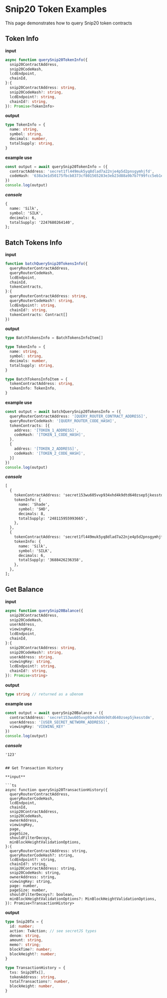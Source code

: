 # Snip20 Token Examples

This page demonstrates how to query Snip20 token contracts


## Token Info

**input**

```ts
async function querySnip20TokenInfo({
  snip20ContractAddress,
  snip20CodeHash,
  lcdEndpoint,
  chainId,
}:{
  snip20ContractAddress: string,
  snip20CodeHash?: string,
  lcdEndpoint?: string,
  chainId?: string,
}): Promise<TokenInfo> 
```

**output**

```ts
type TokenInfo = {
  name: string,
  symbol: string,
  decimals: number,
  totalSupply: string,
}

```

**example use**

```ts
const output = await querySnip20TokenInfo = ({
  contractAddress: 'secret1fl449muk5yq8dlad7a22nje4p5d2pnsgymhjfd',
  codeHash: '638a3e1d50175fbcb8373cf801565283e3eb23d88a9b7b7f99fcc5eb1e6b561e' 
})
console.log(output) 
```
***console***
```md
{
  name: 'Silk',
  symbol: 'SILK',
  decimals: 6,
  totalSupply: '2247680264140',
};

```

## Batch Tokens Info

**input**

```ts
function batchQuerySnip20TokensInfo({
  queryRouterContractAddress,
  queryRouterCodeHash,
  lcdEndpoint,
  chainId,
  tokenContracts,
}:{
  queryRouterContractAddress: string,
  queryRouterCodeHash?: string,
  lcdEndpoint?: string,
  chainId?: string,
  tokenContracts: Contract[]
})
```

**output**

```ts
type BatchTokensInfo = BatchTokensInfoItem[]

type TokenInfo = {
  name: string,
  symbol: string,
  decimals: number,
  totalSupply: string,
}

type BatchTokensInfoItem = {
  tokenContractAddress: string,
  tokenInfo: TokenInfo,
}
```

**example use**

```ts
const output = await batchQuerySnip20TokensInfo = ({
  queryRouterContractAddress: '[QUERY_ROUTER_CONTRACT_ADDRESS]',
  queryRouterCodeHash: '[QUERY_ROUTER_CODE_HASH]',
  tokenContracts: [{
    address: '[TOKEN_1_ADDRESS]',
    codeHash: '[TOKEN_1_CODE_HASH]',
  },
  {
    address: '[TOKEN_2_ADDRESS]',
    codeHash: '[TOKEN_2_CODE_HASH]',
  }]
})
console.log(output)
```
***console***
```md
[
  {
    tokenContractAddress: 'secret153wu605vvp934xhd4k9dtd640zsep5jkesstdm',
    tokenInfo: {
      name: 'Shade',
      symbol: 'SHD',
      decimals: 8,
      totalSupply: '248115955993665',
    },
  },
  {
    tokenContractAddress: 'secret1fl449muk5yq8dlad7a22nje4p5d2pnsgymhjfd',
    tokenInfo: {
      name: 'Silk',
      symbol: 'SILK',
      decimals: 6,
      totalSupply: '3688426236358',
    },
  },
];

```

## Get Balance

**input**

```ts
async function querySnip20Balance({
  snip20ContractAddress,
  snip20CodeHash,
  userAddress,
  viewingKey,
  lcdEndpoint,
  chainId,
}:{
  snip20ContractAddress: string,
  snip20CodeHash?: string,
  userAddress: string,
  viewingKey: string,
  lcdEndpoint?: string,
  chainId?: string,
}): Promise<string>
```

**output**

```ts
type string // returned as a uDenom 

```

**example use**

```ts
const output = await querySnip20Balance = ({
  contractAddress: 'secret153wu605vvp934xhd4k9dtd640zsep5jkesstdm',
  userAddress: '[USER_SECRET_NETWORK_ADDRESS]',
  viewingKey: 'VIEWING_KEY'
})
console.log(output) 
```
***console***
```md
'123'

```

```

## Get Transaction History

**input**

```ts
async function querySnip20TransactionHistory({
  queryRouterContractAddress,
  queryRouterCodeHash,
  lcdEndpoint,
  chainId,
  snip20ContractAddress,
  snip20CodeHash,
  ownerAddress,
  viewingKey,
  page,
  pageSize,
  shouldFilterDecoys,
  minBlockHeightValidationOptions,
}:{
  queryRouterContractAddress: string,
  queryRouterCodeHash?: string,
  lcdEndpoint?: string,
  chainId?: string,
  snip20ContractAddress: string,
  snip20CodeHash: string,
  ownerAddress: string,
  viewingKey: string,
  page: number,
  pageSize: number,
  shouldFilterDecoys?: boolean,
  minBlockHeightValidationOptions?: MinBlockHeightValidationOptions,
}): Promise<TransactionHistory>
```

**output**

```ts
type Snip20Tx = {
  id: number;
  action: TxAction; // see secretJS types
  denom: string,
  amount: string,
  memo?: string;
  blockTime?: number;
  blockHeight?: number;
}

type TransactionHistory = {
  txs: Snip20Tx[],
  tokenAddress: string,
  totalTransactions?: number,
  blockHeight: number,
}

